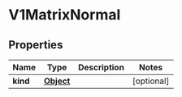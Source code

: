 

# V1MatrixNormal

## Properties

Name | Type | Description | Notes
------------ | ------------- | ------------- | -------------
**kind** | [**Object**](.md) |  |  [optional]



